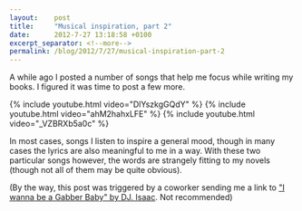 ```yaml
---
layout:    post
title:     "Musical inspiration, part 2"
date:      2012-7-27 13:18:58 +0100
excerpt_separator: <!--more-->
permalink: /blog/2012/7/27/musical-inspiration-part-2
---
```


A while ago I posted a number of songs that help me focus while writing my books. I figured it was time to post a few more.

{% include youtube.html video="DlYszkgGQdY" %}
{% include youtube.html video="ahM2hahxLFE" %}
{% include youtube.html video="_VZBRXb5a0c" %}

<!--more-->
In most cases, songs I listen to inspire a general mood, though in many cases the lyrics are also meaningful to me in a way. With these two particular songs however, the words are strangely fitting to my novels (though not all of them may be quite obvious).

(By the way, this post was triggered by a coworker sending me a link to [&quot;I wanna be a Gabber Baby&quot; by DJ. Isaac](http://www.youtube.com/watch?v=ZX2fZJLH96M). Not recommended)